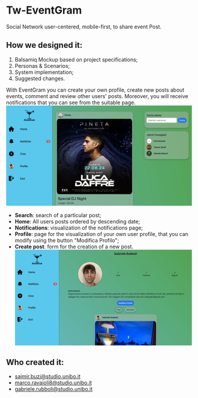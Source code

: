 # Tw-EventGram
Social Network user-centered, mobile-first, to share event Post.

## How we designed it:
1. Balsamiq Mockup based on project specifications;
2. Personas & Scenarios;
3. System implementation;
4. Suggested changes.

With EventGram you can create your own profile, create new posts about events, comment and review other users' posts. Moreover, you will receive notifications that you can see from the suitable page.
![User page image](https://github.com/RubboGabri/TW-EventGram/blob/main/img/screenshot_home.png)
* **Search**: search of a particular post;
* **Home**: All users posts ordered by descending date;
* **Notifications**: visualization of the notifications page;
* **Profile**: page for the visualization of your own user profile, that you can modify using the button "Modifica Profilo";
* **Create post**: form for the creation of a new post.
![Create post image](https://github.com/RubboGabri/TW-EventGram/blob/main/img/screenshot_user.png)

## Who created it:
- sajmir.buzi@studio.unibo.it
- marco.ravaioli8@studio.unibo.it
- gabriele.rubboli@studio.unibo.it

